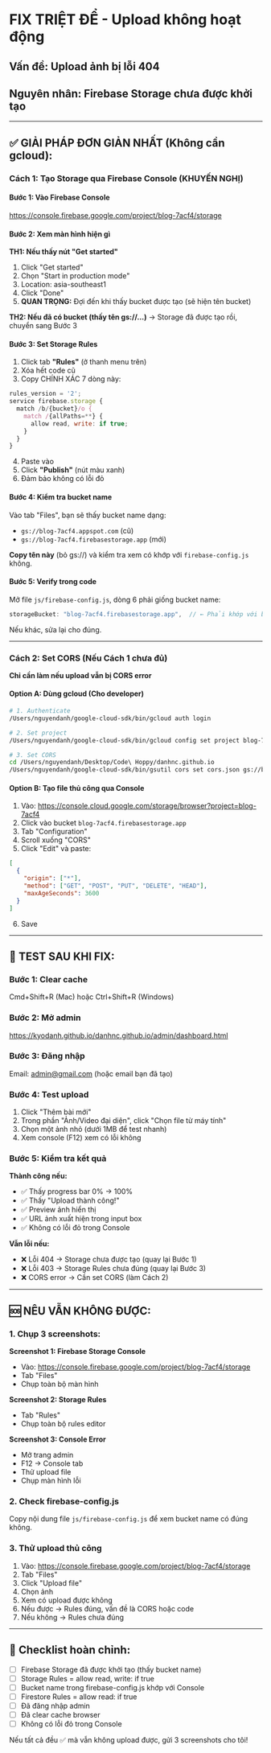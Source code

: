 # FIX TRIỆT ĐỂ - Upload không hoạt động

## Vấn đề: Upload ảnh bị lỗi 404

## Nguyên nhân: Firebase Storage chưa được khởi tạo

---

## ✅ GIẢI PHÁP ĐƠN GIẢN NHẤT (Không cần gcloud):

### Cách 1: Tạo Storage qua Firebase Console (KHUYẾN NGHỊ)

#### Bước 1: Vào Firebase Console
https://console.firebase.google.com/project/blog-7acf4/storage

#### Bước 2: Xem màn hình hiện gì

**TH1: Nếu thấy nút "Get started"**
1. Click "Get started"
2. Chọn "Start in production mode"
3. Location: asia-southeast1
4. Click "Done"
5. **QUAN TRỌNG:** Đợi đến khi thấy bucket được tạo (sẽ hiện tên bucket)

**TH2: Nếu đã có bucket (thấy tên gs://...)**
→ Storage đã được tạo rồi, chuyển sang Bước 3

#### Bước 3: Set Storage Rules

1. Click tab **"Rules"** (ở thanh menu trên)
2. Xóa hết code cũ
3. Copy CHÍNH XÁC 7 dòng này:

```javascript
rules_version = '2';
service firebase.storage {
  match /b/{bucket}/o {
    match /{allPaths=**} {
      allow read, write: if true;
    }
  }
}
```

4. Paste vào
5. Click **"Publish"** (nút màu xanh)
6. Đảm bảo không có lỗi đỏ

#### Bước 4: Kiểm tra bucket name

Vào tab "Files", bạn sẽ thấy bucket name dạng:
- `gs://blog-7acf4.appspot.com` (cũ)
- `gs://blog-7acf4.firebasestorage.app` (mới)

**Copy tên này** (bỏ gs://) và kiểm tra xem có khớp với `firebase-config.js` không.

#### Bước 5: Verify trong code

Mở file `js/firebase-config.js`, dòng 6 phải giống bucket name:

```javascript
storageBucket: "blog-7acf4.firebasestorage.app",  // ← Phải khớp với bucket
```

Nếu khác, sửa lại cho đúng.

---

### Cách 2: Set CORS (Nếu Cách 1 chưa đủ)

**Chỉ cần làm nếu upload vẫn bị CORS error**

#### Option A: Dùng gcloud (Cho developer)

```bash
# 1. Authenticate
/Users/nguyendanh/google-cloud-sdk/bin/gcloud auth login

# 2. Set project
/Users/nguyendanh/google-cloud-sdk/bin/gcloud config set project blog-7acf4

# 3. Set CORS
cd /Users/nguyendanh/Desktop/Code\ Hoppy/danhnc.github.io
/Users/nguyendanh/google-cloud-sdk/bin/gsutil cors set cors.json gs://blog-7acf4.firebasestorage.app
```

#### Option B: Tạo file thủ công qua Console

1. Vào: https://console.cloud.google.com/storage/browser?project=blog-7acf4
2. Click vào bucket `blog-7acf4.firebasestorage.app`
3. Tab "Configuration"
4. Scroll xuống "CORS"
5. Click "Edit" và paste:

```json
[
  {
    "origin": ["*"],
    "method": ["GET", "POST", "PUT", "DELETE", "HEAD"],
    "maxAgeSeconds": 3600
  }
]
```

6. Save

---

## 🧪 TEST SAU KHI FIX:

### Bước 1: Clear cache
Cmd+Shift+R (Mac) hoặc Ctrl+Shift+R (Windows)

### Bước 2: Mở admin
https://kyodanh.github.io/danhnc.github.io/admin/dashboard.html

### Bước 3: Đăng nhập
Email: admin@gmail.com (hoặc email bạn đã tạo)

### Bước 4: Test upload
1. Click "Thêm bài mới"
2. Trong phần "Ảnh/Video đại diện", click "Chọn file từ máy tính"
3. Chọn một ảnh nhỏ (dưới 1MB để test nhanh)
4. Xem console (F12) xem có lỗi không

### Bước 5: Kiểm tra kết quả

**Thành công nếu:**
- ✅ Thấy progress bar 0% → 100%
- ✅ Thấy "Upload thành công!"
- ✅ Preview ảnh hiển thị
- ✅ URL ảnh xuất hiện trong input box
- ✅ Không có lỗi đỏ trong Console

**Vẫn lỗi nếu:**
- ❌ Lỗi 404 → Storage chưa được tạo (quay lại Bước 1)
- ❌ Lỗi 403 → Storage Rules chưa đúng (quay lại Bước 3)
- ❌ CORS error → Cần set CORS (làm Cách 2)

---

## 🆘 NÊU VẪN KHÔNG ĐƯỢC:

### 1. Chụp 3 screenshots:

**Screenshot 1: Firebase Storage Console**
- Vào: https://console.firebase.google.com/project/blog-7acf4/storage
- Tab "Files"
- Chụp toàn bộ màn hình

**Screenshot 2: Storage Rules**
- Tab "Rules"
- Chụp toàn bộ rules editor

**Screenshot 3: Console Error**
- Mở trang admin
- F12 → Console tab
- Thử upload file
- Chụp màn hình lỗi

### 2. Check firebase-config.js

Copy nội dung file `js/firebase-config.js` để xem bucket name có đúng không.

### 3. Thử upload thủ công

1. Vào: https://console.firebase.google.com/project/blog-7acf4/storage
2. Tab "Files"
3. Click "Upload file"
4. Chọn ảnh
5. Xem có upload được không
6. Nếu được → Rules đúng, vấn đề là CORS hoặc code
7. Nếu không → Rules chưa đúng

---

## 📝 Checklist hoàn chỉnh:

- [ ] Firebase Storage đã được khởi tạo (thấy bucket name)
- [ ] Storage Rules = allow read, write: if true
- [ ] Bucket name trong firebase-config.js khớp với Console
- [ ] Firestore Rules = allow read: if true
- [ ] Đã đăng nhập admin
- [ ] Đã clear cache browser
- [ ] Không có lỗi đỏ trong Console

Nếu tất cả đều ✅ mà vẫn không upload được, gửi 3 screenshots cho tôi!
